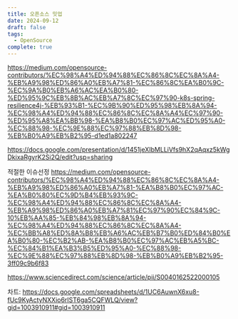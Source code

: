 ```yaml
---
title: 오픈소스 밋업
date: 2024-09-12
draft: false
tags:
  - OpenSource
complete: true
---
```

https://medium.com/opensource-contributors/%EC%98%A4%ED%94%88%EC%86%8C%EC%8A%A4-%EB%A9%98%ED%86%A0%EB%A7%81-%EC%86%8C%EA%B0%9C-%EC%9A%B0%EB%A6%AC%EA%B0%80-%ED%95%9C%EB%8B%AC%EB%A7%8C%EC%97%90-k8s-spring-resilience4j-%EB%93%B1-%EC%9B%90%ED%95%98%EB%8A%94-%EC%98%A4%ED%94%88%EC%86%8C%EC%8A%A4%EC%97%90-%ED%95%A8%EA%BB%98-%EA%B8%B0%EC%97%AC%ED%95%A0-%EC%88%98-%EC%9E%88%EC%97%88%EB%8D%98-%EB%B0%A9%EB%B2%95-d1ed1a802247

https://docs.google.com/presentation/d/1451jeXIbMLLiVfs9hX2qAqxz5kWgDkixaRgyrK2Si2Q/edit?usp=sharing


적절한 이슈선정
https://medium.com/opensource-contributors/%EC%98%A4%ED%94%88%EC%86%8C%EC%8A%A4-%EB%A9%98%ED%86%A0%EB%A7%81-%EA%B8%B0%EC%97%AC-%EA%B0%80%EC%9D%B4%EB%93%9C-%EC%98%A4%ED%94%88%EC%86%8C%EC%8A%A4-%EB%A9%98%ED%86%A0%EB%A7%81%EC%97%90%EC%84%9C-10%EB%AA%85-%EB%84%98%EB%8A%94-%EC%98%A4%ED%94%88%EC%86%8C%EC%8A%A4-%EC%BB%A8%ED%8A%B8%EB%A6%AC%EB%B7%B0%ED%84%B0%EA%B0%80-%EC%B2%AB-%EA%B8%B0%EC%97%AC%EB%A5%BC-%EC%84%B1%EA%B3%B5%ED%95%A0-%EC%88%98-%EC%9E%88%EC%97%88%EB%8D%98-%EB%B0%A9%EB%B2%95-3ff09c9b6f83

https://www.sciencedirect.com/science/article/pii/S0040162522000105

차트: https://docs.google.com/spreadsheets/d/1UC6AuwnX6xu8-fUc9KyActyNXXio6rIST6ga5CQFWLQ/view?gid=1003910911#gid=1003910911